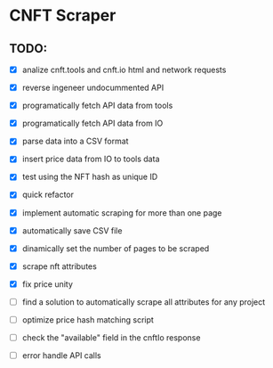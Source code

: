 # CNFT Scraper

## TODO:

- [x] analize cnft.tools and cnft.io html and network requests
- [x] reverse ingeneer undocummented API
- [x] programatically fetch API data from tools
- [x] programatically fetch API data from IO
- [x] parse data into a CSV format
- [x] insert price data from IO to tools data
- [x] test using the NFT hash as unique ID
- [x] quick refactor
- [x] implement automatic scraping for more than one page
- [x] automatically save CSV file
- [x] dinamically set the number of pages to be scraped
- [x] scrape nft attributes
- [x] fix price unity
- [ ] find a solution to automatically scrape all attributes for any project
- [ ] optimize price hash matching script
- [ ] check the "available" field in the cnftIo response
- [ ] error handle API calls


